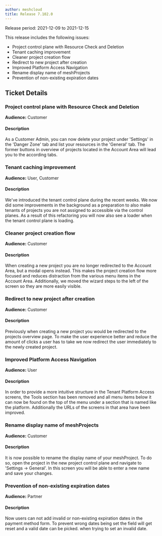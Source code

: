 ```yaml
---
author: meshcloud
title: Release 7.102.0
---
```


Release period: 2021-12-09 to 2021-12-15

This release includes the following issues:
* Project control plane with Resource Check and Deletion
* Tenant caching improvement
* Cleaner project creation flow
* Redirect to new project after creation
* Improved Platform Access Navigation
* Rename display name of meshProjects
* Prevention of non-existing expiration dates
<!--truncate-->

## Ticket Details
### Project control plane with Resource Check and Deletion
**Audience:** Customer


#### Description
As a Customer Admin, you can now delete your project under 'Settings' in the 'Danger Zone' tab and list your resources in the 'General' tab. The former buttons in overview of projects located in the Account Area will lead you to the according tabs.

### Tenant caching improvement
**Audience:** User, Customer


#### Description
We've introduced the tenant control plane during the recent weeks. We now did some improvements in the background as a preparation to also make tenants of projects you are not assigned to accessible via the control planes. As a result of this refactoring you will now also see a loader when the tenant control plane is loading.

### Cleaner project creation flow
**Audience:** Customer


#### Description
When creating a new project you are no longer redirected to the Account Area, but a modal opens instead.
This makes the project creation flow more focused and reduces distraction from the various menu items in the Account Area.
Additionally, we moved the wizard steps to the left of the screen so they are more easily visible.

### Redirect to new project after creation
**Audience:** Customer


#### Description
Previously when creating a new project you would be redirected to the projects overview page.
To make the user experience better and reduce the amount of clicks a user has to take we now
redirect the user immediately to the newly created project.

### Improved Platform Access Navigation
**Audience:** User


#### Description
In order to provide a more intuitive structure in the Tenant Platform Access screens, the Tools
section has been removed and all menu items below it can now be found on the top of the menu under
a section that is named like the platform. Additionally the URLs of the screens in that area have
been improved.

### Rename display name of meshProjects
**Audience:** Customer


#### Description
It is now possible to rename the display name of your meshProject.
To do so, open the project in the new project control plane and navigate to 'Settings -> General'.
In this screen you will be able to enter a new name and save your changes.

### Prevention of non-existing expiration dates
**Audience:** Partner


#### Description
Now users can not add invalid or non-existing expiration dates in the payment method form. To prevent wrong dates being set the field will get reset and a valid date can be picked.
when trying to set an invalid date.

